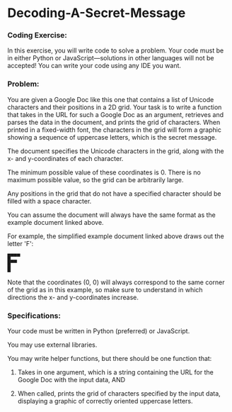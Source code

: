 # Decoding-A-Secret-Message

### Coding Exercise:
In this exercise, you will write code to solve a problem. Your code must be in either Python or JavaScript—solutions in other languages will not be accepted! You can write your code using any IDE you want.

### Problem:
You are given a Google Doc like this one that contains a list of Unicode characters and their positions in a 2D grid. Your task is to write a function that takes in the URL for such a Google Doc as an argument, retrieves and parses the data in the document, and prints the grid of characters. When printed in a fixed-width font, the characters in the grid will form a graphic showing a sequence of uppercase letters, which is the secret message.

The document specifies the Unicode characters in the grid, along with the x- and y-coordinates of each character.

The minimum possible value of these coordinates is 0. There is no maximum possible value, so the grid can be arbitrarily large.

Any positions in the grid that do not have a specified character should be filled with a space character.

You can assume the document will always have the same format as the example document linked above.

For example, the simplified example document linked above draws out the letter 'F':

```
█▀▀▀
█▀▀
█
```

Note that the coordinates (0, 0) will always correspond to the same corner of the grid as in this example, so make sure to understand in which directions the x- and y-coordinates increase.

### Specifications:
Your code must be written in Python (preferred) or JavaScript.

You may use external libraries.

You may write helper functions, but there should be one function that:

1. Takes in one argument, which is a string containing the URL for the Google Doc with the input data, AND

2. When called, prints the grid of characters specified by the input data, displaying a graphic of correctly oriented uppercase letters.